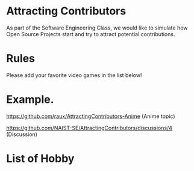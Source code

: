 # Attracting Contributors
As part of the Software Engineering Class, we would like to simulate how Open Source Projects start and try to attract potential contributions.

# Rules

Please add your favorite video games in the list below! 

# Example. 
https://github.com/raux/AttractingContributors-Anime (Anime topic)

https://github.com/NAIST-SE/AttractingContributors/discussions/4 (Discussion)

# List of Hobby
